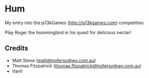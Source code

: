 Hum
====
My entry into the js13kGames (http://js13kgames.com) competition. 

Play Roger the hummingbird in his quest for delicious nectar!

Credits
----
* Matt Stone (matt@hollersydney.com.au)
* Thomas Fitzpatrick (thomas.fitzpatrick@hollersydney.com.au)
* Vani!